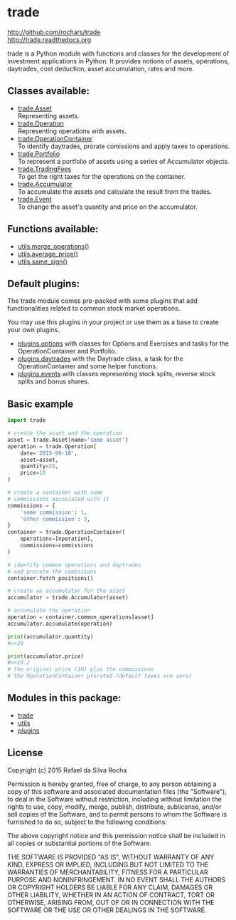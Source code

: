 # trade
http://github.com/rochars/trade  
http://trade.readthedocs.org  

trade is a Python module with functions and classes for the development
of investment applications in Python. It provides notions of assets,
operations, daytrades, cost deduction, asset accumulation, rates and more.


## Classes available:

+ [trade.Asset](trade)  
  Representing assets.
+ [trade.Operation](trade)  
  Representing operations with assets.
+ [trade.OperationContainer](trade)  
  To identify daytrades, prorate comissions and apply taxes to operations.
+ [trade.Portfolio](trade)  
  To represent a portfolio of assets using a series of Accumulator objects.
+ [trade.TradingFees](trade)  
  To get the right taxes for the operations on the container.
+ [trade.Accumulator](trade)  
  To accumulate the assets and calculate the result from the trades.
+ [trade.Event](trade)  
  To change the asset's quantity and price on the accumulator.


## Functions available:

+ [utils.merge_operations()](utils)
+ [utils.average_price()](utils)
+ [utils.same_sign()](utils)


## Default plugins:

The trade module comes pre-packed with some plugins that add
functionalities related to common stock market operations.

You may use this plugins in your project or use them as a base
to create your own plugins.

+ [plugins.options](plugins/trade.plugins.options)
  with classes for Options and Exercises and tasks for the
  OperationContainer and Portfolio.
+ [plugins.daytrades](plugins/trade.plugins.daytrades)
  with the Daytrade class, a task for the OperationContainer
  and some helper functions.
+ [plugins.events](plugins/trade.plugins.events)
  with classes representing stock splits, reverse stock splits and
  bonus shares.


## Basic example

```python
import trade

# create the asset and the operation
asset = trade.Asset(name='some asset')
operation = trade.Operation(
    date='2015-09-18',
    asset=asset,
    quantity=20,
    price=10
)

# create a container with some
# commissions associated with it
commissions = {
    'some commission': 1,
    'other commission': 3,
}
container = trade.OperationContainer(
    operations=[operation],
    commissions=commissions
)

# identify common operations and daytrades
# and prorate the comissions
container.fetch_positions()

# create an accumulator for the asset
accumulator = trade.Accumulator(asset)

# accumulate the operation
operation = container.common_operations[asset]
accumulator.accumulate(operation)

print(accumulator.quantity)
#>>20

print(accumulator.price)
#>>10.2
# the original price (10) plus the commissions
# the OperationContainer prorated (default taxes are zero)
```


## Modules in this package:

+ [trade](trade)
+ [utils](utils)
+ [plugins](plugins)


## License
Copyright (c) 2015 Rafael da Silva Rocha

Permission is hereby granted, free of charge, to any person obtaining a copy
of this software and associated documentation files (the "Software"), to deal
in the Software without restriction, including without limitation the rights
to use, copy, modify, merge, publish, distribute, sublicense, and/or sell
copies of the Software, and to permit persons to whom the Software is
furnished to do so, subject to the following conditions:

The above copyright notice and this permission notice shall be included in
all copies or substantial portions of the Software.

THE SOFTWARE IS PROVIDED "AS IS", WITHOUT WARRANTY OF ANY KIND, EXPRESS OR
IMPLIED, INCLUDING BUT NOT LIMITED TO THE WARRANTIES OF MERCHANTABILITY,
FITNESS FOR A PARTICULAR PURPOSE AND NONINFRINGEMENT. IN NO EVENT SHALL THE
AUTHORS OR COPYRIGHT HOLDERS BE LIABLE FOR ANY CLAIM, DAMAGES OR OTHER
LIABILITY, WHETHER IN AN ACTION OF CONTRACT, TORT OR OTHERWISE, ARISING FROM,
OUT OF OR IN CONNECTION WITH THE SOFTWARE OR THE USE OR OTHER DEALINGS IN
THE SOFTWARE.
